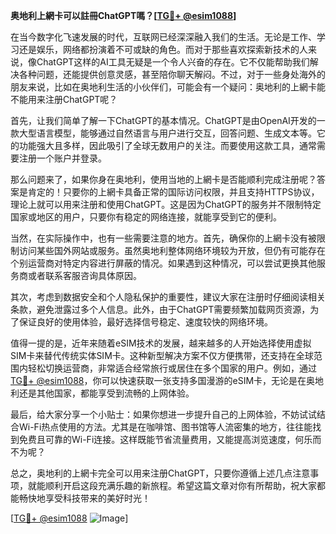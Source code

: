 **奥地利上網卡可以註冊ChatGPT嗎？[[TG💪+ @esim1088](https://t.me/s/esim1088)]**

在当今数字化飞速发展的时代，互联网已经深深融入我们的生活。无论是工作、学习还是娱乐，网络都扮演着不可或缺的角色。而对于那些喜欢探索新技术的人来说，像ChatGPT这样的AI工具无疑是一个令人兴奋的存在。它不仅能帮助我们解决各种问题，还能提供创意灵感，甚至陪你聊天解闷。不过，对于一些身处海外的朋友来说，比如在奥地利生活的小伙伴们，可能会有一个疑问：奥地利的上網卡能不能用来注册ChatGPT呢？

首先，让我们简单了解一下ChatGPT的基本情况。ChatGPT是由OpenAI开发的一款大型语言模型，能够通过自然语言与用户进行交互，回答问题、生成文本等。它的功能强大且多样，因此吸引了全球无数用户的关注。而要使用这款工具，通常需要注册一个账户并登录。

那么问题来了，如果你身在奥地利，使用当地的上網卡是否能顺利完成注册呢？答案是肯定的！只要你的上網卡具备正常的国际访问权限，并且支持HTTPS协议，理论上就可以用来注册和使用ChatGPT。这是因为ChatGPT的服务并不限制特定国家或地区的用户，只要你有稳定的网络连接，就能享受到它的便利。

当然，在实际操作中，也有一些需要注意的地方。首先，确保你的上網卡没有被限制访问某些国外网站或服务。虽然奥地利整体网络环境较为开放，但仍有可能存在个别运营商对特定内容进行屏蔽的情况。如果遇到这种情况，可以尝试更换其他服务商或者联系客服咨询具体原因。

其次，考虑到数据安全和个人隐私保护的重要性，建议大家在注册时仔细阅读相关条款，避免泄露过多个人信息。此外，由于ChatGPT需要频繁加载网页资源，为了保证良好的使用体验，最好选择信号稳定、速度较快的网络环境。

值得一提的是，近年来随着eSIM技术的发展，越来越多的人开始选择使用虚拟SIM卡来替代传统实体SIM卡。这种新型解决方案不仅方便携带，还支持在全球范围内轻松切换运营商，非常适合经常旅行或居住在多个国家的用户。例如，通过[TG💪+ @esim1088](https://t.me/s/esim1088)，你可以快速获取一张支持多国漫游的eSIM卡，无论是在奥地利还是其他国家，都能享受到流畅的上网体验。

最后，给大家分享一个小贴士：如果你想进一步提升自己的上网体验，不妨试试结合Wi-Fi热点使用的方法。尤其是在咖啡馆、图书馆等人流密集的地方，往往能找到免费且可靠的Wi-Fi连接。这样既能节省流量费用，又能提高浏览速度，何乐而不为呢？

总之，奥地利的上網卡完全可以用来注册ChatGPT，只要你遵循上述几点注意事项，就能顺利开启这段充满乐趣的新旅程。希望这篇文章对你有所帮助，祝大家都能畅快地享受科技带来的美好时光！

[[TG💪+ @esim1088](https://t.me/s/esim1088) ![Image](https://i.postimg.cc/4NQfJmqS/Snipaste-2025-05-13-00-14-12.png)]